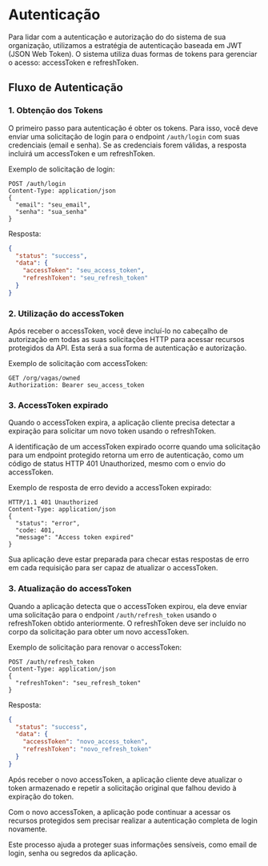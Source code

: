 # Autenticação

Para lidar com a autenticação e autorização do do sistema de sua organização, utilizamos a estratégia de autenticação baseada em JWT (JSON Web Token). O sistema utiliza duas formas de tokens para gerenciar o acesso: accessToken e refreshToken.

## Fluxo de Autenticação

### 1. Obtenção dos Tokens

O primeiro passo para autenticação é obter os tokens. Para isso, você deve enviar uma solicitação de login para o endpoint `/auth/login` com suas credenciais (email e senha). Se as credenciais forem válidas, a resposta incluirá um accessToken e um refreshToken.

Exemplo de solicitação de login:

```http
POST /auth/login
Content-Type: application/json
{
  "email": "seu_email",
  "senha": "sua_senha"
}
```

Resposta:

```json
{
  "status": "success",
  "data": {
    "accessToken": "seu_access_token",
    "refreshToken": "seu_refresh_token"
  }
}
```

### 2. Utilização do accessToken

Após receber o accessToken, você deve incluí-lo no cabeçalho de autorização em todas as suas solicitações HTTP para acessar recursos protegidos da API. Esta será a sua forma de autenticação e autorização.

Exemplo de solicitação com accessToken:

```http
GET /org/vagas/owned
Authorization: Bearer seu_access_token
```

### 3. AccessToken expirado

Quando o accessToken expira, a aplicação cliente precisa detectar a expiração para solicitar um novo token usando o refreshToken.

A identificação de um accessToken expirado ocorre quando uma solicitação para um endpoint protegido retorna um erro de autenticação, como um código de status HTTP 401 Unauthorized, mesmo com o envio do accessToken.

Exemplo de resposta de erro devido a accessToken expirado:

```http
HTTP/1.1 401 Unauthorized
Content-Type: application/json
{
  "status": "error",
  "code: 401,
  "message": "Access token expired"
}
```

Sua aplicação deve estar preparada para checar estas respostas de erro em cada requisição para ser capaz de atualizar o accessToken.

### 3. Atualização do accessToken

Quando a aplicação detecta que o accessToken expirou, ela deve enviar uma solicitação para o endpoint `/auth/refresh_token` usando o refreshToken obtido anteriormente. O refreshToken deve ser incluído no corpo da solicitação para obter um novo accessToken.

Exemplo de solicitação para renovar o accessToken:

```http
POST /auth/refresh_token
Content-Type: application/json
{
  "refreshToken": "seu_refresh_token"
}
```

Resposta:

```json
{
  "status": "success",
  "data": {
    "accessToken": "novo_access_token",
    "refreshToken": "novo_refresh_token"
  }
}
```

Após receber o novo accessToken, a aplicação cliente deve atualizar o token armazenado e repetir a solicitação original que falhou devido à expiração do token.

Com o novo accessToken, a aplicação pode continuar a acessar os recursos protegidos sem precisar realizar a autenticação completa de login novamente.

Este processo ajuda a proteger suas informações sensíveis, como email de login, senha ou segredos da aplicação.
